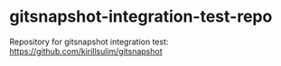 # gitsnapshot-integration-test-repo
Repository for gitsnapshot integration test: https://github.com/kirillsulim/gitsnapshot
